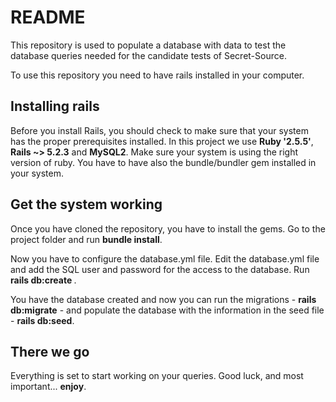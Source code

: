 # README
This repository is used to populate a database with data to test the database queries needed for 
the candidate tests of Secret-Source.

To use this repository you need to have rails installed in your computer.

## Installing rails
Before you install Rails, you should check to make sure that your system has the proper prerequisites installed.
In this project we use <b>Ruby '2.5.5'</b>, <b>Rails ~> 5.2.3</b> and <b>MySQL2</b>. Make sure your system is using the right version of ruby. You have to have also the bundle/bundler gem installed in your system.

## Get the system working
Once you have cloned the repository, you have to install the gems. Go to the project folder 
and run <b>bundle install</b>.

Now you have to configure the database.yml file. Edit the database.yml file and add the SQL user and password for the 
access to the database. Run <b> rails db:create </b>.

You have the database created and now you can run the migrations - <b>rails db:migrate</b> - and populate the database with
the information in the seed file - <b>rails db:seed</b>.

## There we go
Everything is set to start working on your queries. Good luck, and most important... <b>enjoy</b>.
